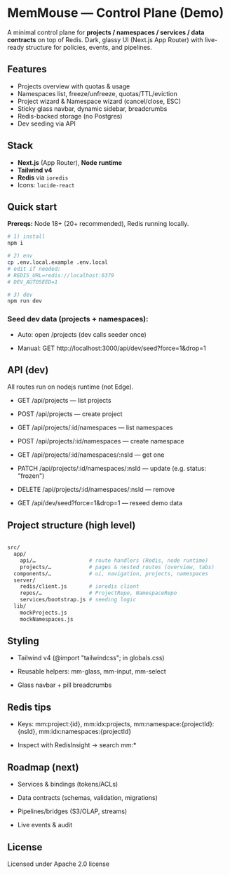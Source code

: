 # MemMouse — Control Plane (Demo)

A minimal control plane for **projects / namespaces / services / data contracts** on top of Redis. Dark, glassy UI (Next.js App Router) with live-ready structure for policies, events, and pipelines.

## Features
- Projects overview with quotas & usage
- Namespaces list, freeze/unfreeze, quotas/TTL/eviction
- Project wizard & Namespace wizard (cancel/close, ESC)
- Sticky glass navbar, dynamic sidebar, breadcrumbs
- Redis-backed storage (no Postgres)
- Dev seeding via API

## Stack
- **Next.js** (App Router), **Node runtime**
- **Tailwind v4**
- **Redis** via `ioredis`
- Icons: `lucide-react`

## Quick start
**Prereqs:** Node 18+ (20+ recommended), Redis running locally.

```bash
# 1) install
npm i

# 2) env
cp .env.local.example .env.local
# edit if needed:
# REDIS_URL=redis://localhost:6379
# DEV_AUTOSEED=1

# 3) dev
npm run dev
```

### Seed dev data (projects + namespaces):

- Auto: open /projects (dev calls seeder once)

- Manual: GET http://localhost:3000/api/dev/seed?force=1&drop=1

## API (dev)
All routes run on nodejs runtime (not Edge).

- GET /api/projects — list projects

- POST /api/projects — create project

- GET /api/projects/:id/namespaces — list namespaces

- POST /api/projects/:id/namespaces — create namespace

- GET /api/projects/:id/namespaces/:nsId — get one

- PATCH /api/projects/:id/namespaces/:nsId — update (e.g. status: "frozen")

- DELETE /api/projects/:id/namespaces/:nsId — remove

- GET /api/dev/seed?force=1&drop=1 — reseed demo data

## Project structure (high level)
```bash

src/
  app/
    api/…                 # route handlers (Redis, node runtime)
    projects/…            # pages & nested routes (overview, tabs)
  components/…            # ui, navigation, projects, namespaces
  server/
    redis/client.js       # ioredis client
    repos/…               # ProjectRepo, NamespaceRepo
    services/bootstrap.js # seeding logic
  lib/
    mockProjects.js
    mockNamespaces.js
```

## Styling
- Tailwind v4 (@import "tailwindcss"; in globals.css)

- Reusable helpers: mm-glass, mm-input, mm-select

- Glass navbar + pill breadcrumbs

## Redis tips
- Keys: mm:project:{id}, mm:idx:projects, mm:namespace:{projectId}:{nsId}, mm:idx:namespaces:{projectId}

- Inspect with RedisInsight → search mm:*

## Roadmap (next)
- Services & bindings (tokens/ACLs)

- Data contracts (schemas, validation, migrations)

- Pipelines/bridges (S3/OLAP, streams)

- Live events & audit


## License
Licensed under Apache 2.0 license